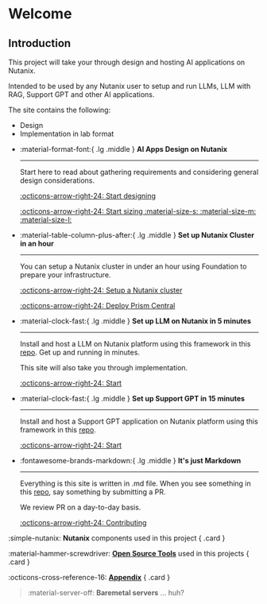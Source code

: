 # Welcome

## Introduction

This project will take your through design and hosting AI applications on Nutanix.

Intended to be used by any Nutanix user to setup and run LLMs, LLM with RAG, Support GPT and other AI applications. 

The site contains the following:

- Design
- Implementation in lab format


<div class="grid cards" markdown>

-   :material-format-font:{ .lg .middle } __AI Apps Design on Nutanix__

    ---

    Start here to read about gathering requirements and considering general design considerations.

    [:octicons-arrow-right-24: Start designing](#)

    [:octicons-arrow-right-24: Start sizing :material-size-s: :material-size-m: :material-size-l: ](#)

-   :material-table-column-plus-after:{ .lg .middle } __Set up Nutanix Cluster in an hour__

    ---

    You can setup a Nutanix cluster in under an hour using Foundation to prepare your infrastructure.

    [:octicons-arrow-right-24: Setup a Nutanix cluster](https://nhtd1.howntnx.win/diyfoundation/diyfoundation/)
  
    [:octicons-arrow-right-24: Deploy Prism Central](https://nhtd1.howntnx.win/pcdeploy/pcdeploy/)

-   :material-clock-fast:{ .lg .middle } __Set up LLM on Nutanix in 5 minutes__

    ---

    Install and host a LLM on Nutanix platform using this framework in this [repo](https://github.com/jesse-gonzalez/nai-llm-fleet-infra). Get up and running in minutes.

    This site will also take you through implementation.

    [:octicons-arrow-right-24: Start](#)

-   :material-clock-fast:{ .lg .middle } __Set up Support GPT in 15 minutes__

    ---

    Install and host a Support GPT application on Nutanix platform using this framework in this [repo](https://github.com/jesse-gonzalez/nai-llm-fleet-infra). 

    [:octicons-arrow-right-24: Start](contributing.md)


-   :fontawesome-brands-markdown:{ .lg .middle } __It's just Markdown__

    ---

    Everything is this site is written in .md file. When you see something in this [repo](https://github.com/nutanix-japan/nai-llm), say something by submitting a PR. 
    
    We review PR on a day-to-day basis.

    [:octicons-arrow-right-24: Contributing](contributing.md)

</div>

<div class="grid" markdown>

:simple-nutanix: __Nutanix__ components used in this project
{ .card }

:material-hammer-screwdriver: [__Open Source Tools__](tools/tools.md) used in this projects
{ .card }

:octicons-cross-reference-16: [__Appendix__](appendix/appendix.md)
{ .card }

> :material-server-off: __Baremetal servers__ ... huh?

</div>